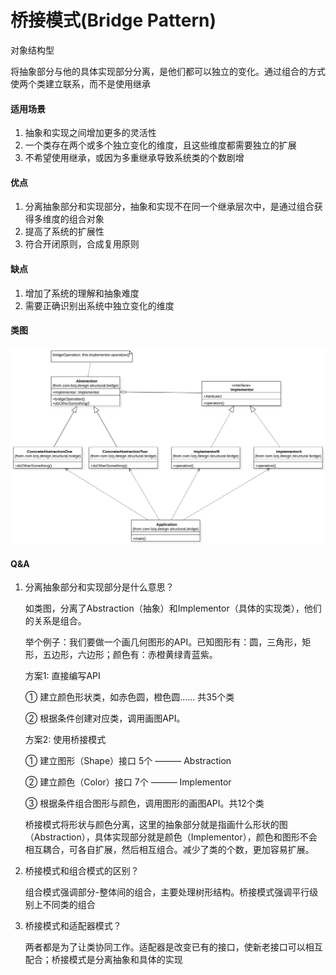 # 桥接模式(Bridge Pattern)

对象结构型  

将抽象部分与他的具体实现部分分离，是他们都可以独立的变化。通过组合的方式使两个类建立联系，而不是使用继承

#### 适用场景

1. 抽象和实现之间增加更多的灵活性
2. 一个类存在两个或多个独立变化的维度，且这些维度都需要独立的扩展
3. 不希望使用继承，或因为多重继承导致系统类的个数剧增

#### 优点

1. 分离抽象部分和实现部分，抽象和实现不在同一个继承层次中，是通过组合获得多维度的组合对象
2. 提高了系统的扩展性
3. 符合开闭原则，合成复用原则

#### 缺点

1. 增加了系统的理解和抽象难度
2. 需要正确识别出系统中独立变化的维度

#### 类图

![类图](https://github.com/1065763582/java-design-patterns/blob/master/src/resources/img/bridge.svg)

#### Q&A

1. 分离抽象部分和实现部分是什么意思？

   如类图，分离了Abstraction（抽象）和Implementor（具体的实现类），他们的关系是组合。

   举个例子：我们要做一个画几何图形的API。已知图形有：圆，三角形，矩形，五边形，六边形；颜色有：赤橙黄绿青蓝紫。

   方案1: 直接编写API

   ①  	建立颜色形状类，如赤色圆，橙色圆……  共35个类

   ②    根据条件创建对应类，调用画图API。

   方案2: 使用桥接模式

   ①   建立图形（Shape）接口 5个 ——— Abstraction

   ②   建立颜色（Color）接口 7个     ——— Implementor

   ③   根据条件组合图形与颜色，调用图形的画图API。共12个类

   桥接模式将形状与颜色分离，这里的抽象部分就是指画什么形状的图（Abstraction），具体实现部分就是颜色（Implementor），颜色和图形不会相互耦合，可各自扩展，然后相互组合。减少了类的个数，更加容易扩展。

2. 桥接模式和组合模式的区别？

   组合模式强调部分-整体间的组合，主要处理树形结构。桥接模式强调平行级别上不同类的组合

3. 桥接模式和适配器模式？

   两者都是为了让类协同工作。适配器是改变已有的接口，使新老接口可以相互配合；桥接模式是分离抽象和具体的实现